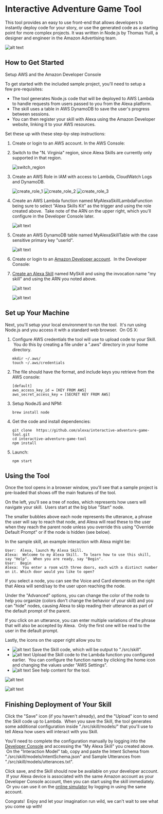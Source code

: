 # Interactive Adventure Game Tool

This tool provides an easy to use front-end that allows developers to instantly deploy code for your story, or use the generated code as a starting point for more complex projects. It was written in Node.js by Thomas Yuill, a designer and engineer in the Amazon Advertising team.

![alt text](https://cloud.githubusercontent.com/assets/7671574/17309622/a574be7a-57f4-11e6-9ea8-a52f20424bc5.png "Interactive Adventure Game Tool Screenshot")

##  How to Get Started

Setup AWS and the Amazon Developer Console

To get started with the included sample project, you'll need to setup a few pre-requisites:

* The tool generates Node.js code that will be deployed to AWS Lambda to handle requests from users passed to you from the Alexa platform. 
* The skill uses a table in AWS DynamoDB to save the user's progress between sessions.  
* You can then register your skill with Alexa using the Amazon Developer website, linking it to your AWS resources.

Set these up with these step-by-step instructions:

1. Create or login to an AWS account. In the AWS Console:
  1. Switch to the "N. Virginia" region, since Alexa Skills are currently only supported in that region.
  
     ![switch_region](https://cloud.githubusercontent.com/assets/1970771/17977067/034c82c2-6aa5-11e6-96be-a87d9832e123.png "AWS Switch Region Screenshot") 
  
  1. Create an AWS Role in IAM with access to Lambda, CloudWatch Logs and DynamoDB.
  
     ![create_role_1](https://cloud.githubusercontent.com/assets/7671574/17451098/09f64f40-5b19-11e6-82ee-b82c98387052.png "AWS Create Role Screenshot 1")
     ![create_role_2](https://cloud.githubusercontent.com/assets/7671574/17451100/0c3ef928-5b19-11e6-9aca-8cd353106396.png "AWS Create Role Screenshot 2")
     ![create_role_3](https://cloud.githubusercontent.com/assets/7671574/18011103/7b05f2b2-6b68-11e6-8dc3-3aa9ead6d83e.png "AWS Create Role Screenshot 3")

  1. Create an AWS Lambda function named MyAlexaSkillLambdaFunction being sure to select "Alexa Skills Kit" as the trigger and using the role created above.  Take note of the ARN on the upper right, which you'll configure in the Developer Console later.
  
     ![alt text](https://cloud.githubusercontent.com/assets/7671574/17451088/ff126618-5b18-11e6-8f46-fbfb9461ab80.png "AWS Lambda Create Trigger Screenshot")

  1. Create an AWS DynamoDB table named MyAlexaSkillTable with the case sensitive primary key "userId".

     ![alt text](https://cloud.githubusercontent.com/assets/7671574/17307587/b80787f2-57ea-11e6-9be2-3df26e8e5947.png "AWS DynamoDB Screenshot")

1. Create or login to an [Amazon Developer account](https://developer.amazon.com).  In the Developer Console: 
  1. [Create an Alexa Skill](https://developer.amazon.com/public/solutions/alexa/alexa-skills-kit/docs/developing-an-alexa-skill-as-a-lambda-function) named MySkill and using the invocation name "my skill" and using the ARN you noted above.

     ![alt text](https://cloud.githubusercontent.com/assets/7671574/17307653/13500166-57eb-11e6-844d-1083efa3dddb.png "Developer Portal Skill Information Screenshot")

     ![alt text](https://cloud.githubusercontent.com/assets/7671574/17307655/167433a8-57eb-11e6-9951-822ad2243f11.png "Developer Portal Configuration Screenshot")

## Set up Your Machine

Next, you'll setup your local environment to run the tool.  It's run using Node.js and you access it with a standard web browser.  On OS X:

1. Configure AWS credentials the tool will use to upload code to your Skill.  You do this by creating a file under a ".aws" directory in your home directory.

    ```
    mkdir ~/.aws/
    touch ~/.aws/credentials
    ```

2. The file should have the format, and include keys you retrieve from the AWS console:

    ```
    [default]
    aws_access_key_id = [KEY FROM AWS]
    aws_secret_access_key = [SECRET KEY FROM AWS]
    ```

3.	Setup NodeJS and NPM:

    ```
    brew install node
    ```

4.	Get the code and install dependencies:

    ```
    git clone  https://github.com/alexa/interactive-adventure-game-tool.git
    cd interactive-adventure-game-tool
    npm install
    ```

5.	Launch:

    ```
    npm start
    ```

## Using the Tool

Once the tool opens in a browser window, you'll see that a sample project is pre-loaded that shows off the main features of the tool.

On the left, you'll see a tree of nodes, which represents how users will navigate your skill.  Users start at the big blue "Start" node.

The smaller bubbles above each node represents the utterance, a phrase the user will say to reach that node, and Alexa will read these to the user when they reach the parent node unless you override this using "Override Default Prompt" or if the node is hidden (see below).

In the sample skill, an example interaction with Alexa might be:

```
User:  Alexa, launch My Alexa Skill.
Alexa:  Welcome to my Alexa Skill.  To learn how to use this skill, say "Help".  When you are ready, say "Begin".
User:  Begin
Alexa:  You enter a room with three doors, each with a distinct number on it. Which door would you like to open?
```

If you select a node, you can see the Voice and Card elements on the right that Alexa will send/say to the user upon reaching the node.

Under the "Advanced" options, you can change the color of the node to help you organize (colors don't change the behavior of your skill) and you can "hide" nodes, causing Alexa to skip reading their utterance as part of the default prompt of the parent.

If you click on an utterance, you can enter multiple variations of the phrase that will also be accepted by Alexa.  Only the first one will be read to the user in the default prompt.

Lastly, the icons on the upper right allow you to:

* ![alt text](https://cloud.githubusercontent.com/assets/7671574/17307920/48d152f8-57ec-11e6-9bdd-f24c9695ce49.png "Save Icon") Save the Skill code, which will be output to "./src/skill". 
* ![alt text](https://cloud.githubusercontent.com/assets/7671574/17307929/515c27ae-57ec-11e6-8347-3736778f1b41.png "Upload Icon")
 Upload the Skill code to the Lambda function you configured earlier.  You can configure the function name by clicking the home icon and changing the values under "AWS Settings".
* ![alt text](https://cloud.githubusercontent.com/assets/7671574/17307932/53fc7e50-57ec-11e6-8019-00fa8054e53e.png "Help Icon") See help content for the tool.

![alt text](https://cloud.githubusercontent.com/assets/7671574/17307977/8888955a-57ec-11e6-90aa-334bf4467119.png "Interactive Adventure Game Tool Main Panel Screenshot")

![alt text](https://cloud.githubusercontent.com/assets/7671574/17307979/8ba30248-57ec-11e6-89ed-ae05c2a934ff.png "Interactive Adventure Game Tool Voice Panel Screenshot")

## Finishing Deployment of Your Skill

Click the "Save" icon (if you haven't already), and the "Upload" icon to send the Skill code up to Lambda.  When you save the Skill, the tool generates some additional configuration inside "./src/skill/models/" that you'll use to tell Alexa how users will interact with you Skill.

You'll need to complete the configuration manually by logging into the [Developer Console](https://developer.amazon.com) and accessing the "My Alexa Skill" you created above.  On the "Interaction Model" tab, copy and paste the Intent Schema from "./src/skill/models/intentSchema.json" and Sample Utterances from "./src/skill/models/utterances.txt".

Click save, and the Skill should now be available on your developer account.  If your Alexa device is associated with the same Amazon account as your Developer Console account, then you can start using the skill immediately.  Or you can use it on the [online simulator](https://echosim.io) by logging in using the same account.

Congrats!  Enjoy and let your imagination run wild, we can't wait to see what you come up with!

